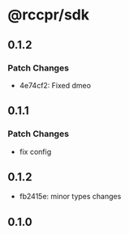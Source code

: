 # @rccpr/sdk

## 0.1.2

### Patch Changes

- 4e74cf2: Fixed dmeo

## 0.1.1

### Patch Changes

- fix config

## 0.1.2

- fb2415e: minor types changes

## 0.1.0
